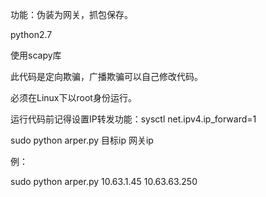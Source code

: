  功能：伪装为网关，抓包保存。 
 
 python2.7

使用scapy库

此代码是定向欺骗，广播欺骗可以自己修改代码。

必须在Linux下以root身份运行。

运行代码前记得设置IP转发功能：sysctl net.ipv4.ip_forward=1


sudo python arper.py 目标ip 网关ip

例：


sudo python arper.py 10.63.1.45 10.63.63.250

